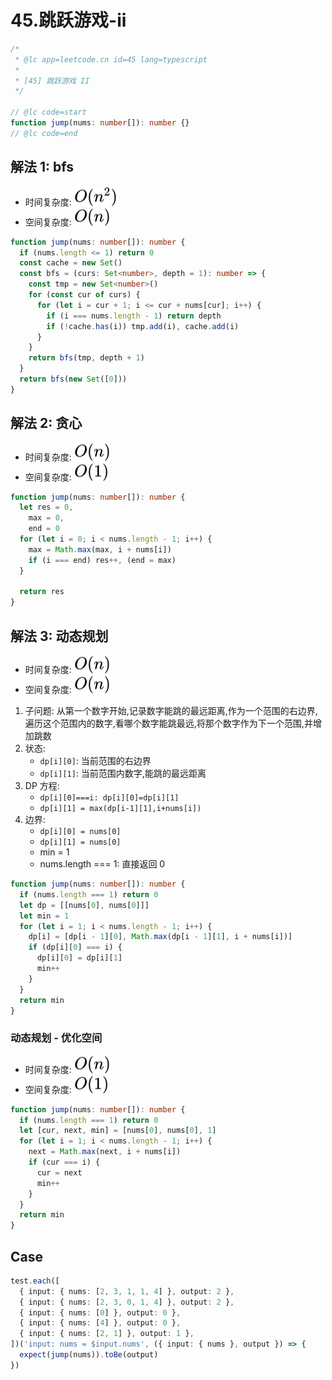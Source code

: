 # 45.跳跃游戏-ii

```ts
/*
 * @lc app=leetcode.cn id=45 lang=typescript
 *
 * [45] 跳跃游戏 II
 */

// @lc code=start
function jump(nums: number[]): number {}
// @lc code=end
```

## 解法 1: bfs

- 时间复杂度: <!-- $O(n^2)$ --> <img style="transform: translateY(0.1em); background: white;" src="./svg/o-n-^-2.svg" alt="O(n^2)">
- 空间复杂度: <!-- $O(n)$ --> <img style="transform: translateY(0.1em); background: white;" src="./svg/o-n.svg" alt="O(n)">

```ts
function jump(nums: number[]): number {
  if (nums.length <= 1) return 0
  const cache = new Set()
  const bfs = (curs: Set<number>, depth = 1): number => {
    const tmp = new Set<number>()
    for (const cur of curs) {
      for (let i = cur + 1; i <= cur + nums[cur]; i++) {
        if (i === nums.length - 1) return depth
        if (!cache.has(i)) tmp.add(i), cache.add(i)
      }
    }
    return bfs(tmp, depth + 1)
  }
  return bfs(new Set([0]))
}
```

## 解法 2: 贪心

- 时间复杂度: <!-- $O(n)$ --> <img style="transform: translateY(0.1em); background: white;" src="./svg/o-n.svg" alt="O(n)">
- 空间复杂度: <!-- $O(1)$ --> <img style="transform: translateY(0.1em); background: white;" src="./svg/o-1.svg" alt="O(1)">

```ts
function jump(nums: number[]): number {
  let res = 0,
    max = 0,
    end = 0
  for (let i = 0; i < nums.length - 1; i++) {
    max = Math.max(max, i + nums[i])
    if (i === end) res++, (end = max)
  }

  return res
}
```

## 解法 3: 动态规划

- 时间复杂度: <!-- $O(n)$ --> <img style="transform: translateY(0.1em); background: white;" src="./svg/o-n.svg" alt="O(n)">
- 空间复杂度: <!-- $O(n)$ --> <img style="transform: translateY(0.1em); background: white;" src="./svg/o-n.svg" alt="O(n)">

1. 子问题: 从第一个数字开始,记录数字能跳的最远距离,作为一个范围的右边界,遍历这个范围内的数字,看哪个数字能跳最远,将那个数字作为下一个范围,并增加跳数
2. 状态:
   - `dp[i][0]`: 当前范围的右边界
   - `dp[i][1]`: 当前范围内数字,能跳的最远距离
3. DP 方程:
   - `dp[i][0]===i: dp[i][0]=dp[i][1]`
   - `dp[i][1] = max(dp[i-1][1],i+nums[i])`
4. 边界:
   - `dp[i][0] = nums[0]`
   - `dp[i][1] = nums[0]`
   - min = 1
   - nums.length === 1: 直接返回 0

```ts
function jump(nums: number[]): number {
  if (nums.length === 1) return 0
  let dp = [[nums[0], nums[0]]]
  let min = 1
  for (let i = 1; i < nums.length - 1; i++) {
    dp[i] = [dp[i - 1][0], Math.max(dp[i - 1][1], i + nums[i])]
    if (dp[i][0] === i) {
      dp[i][0] = dp[i][1]
      min++
    }
  }
  return min
}
```

### 动态规划 - 优化空间

- 时间复杂度: <!-- $O(n)$ --> <img style="transform: translateY(0.1em); background: white;" src="./svg/o-n.svg" alt="O(n)">
- 空间复杂度: <!-- $O(1)$ --> <img style="transform: translateY(0.1em); background: white;" src="./svg/o-1.svg" alt="O(1)">

```ts
function jump(nums: number[]): number {
  if (nums.length === 1) return 0
  let [cur, next, min] = [nums[0], nums[0], 1]
  for (let i = 1; i < nums.length - 1; i++) {
    next = Math.max(next, i + nums[i])
    if (cur === i) {
      cur = next
      min++
    }
  }
  return min
}
```

## Case

```ts
test.each([
  { input: { nums: [2, 3, 1, 1, 4] }, output: 2 },
  { input: { nums: [2, 3, 0, 1, 4] }, output: 2 },
  { input: { nums: [0] }, output: 0 },
  { input: { nums: [4] }, output: 0 },
  { input: { nums: [2, 1] }, output: 1 },
])('input: nums = $input.nums', ({ input: { nums }, output }) => {
  expect(jump(nums)).toBe(output)
})
```
